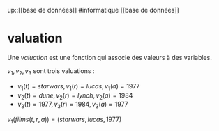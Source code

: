 up::[[base de données]]
#informatique 
[[base de données]]
# valuation
Une _valuation_ est une fonction qui associe des valeurs à des variables.

$v_1, v_2, v_3$ sont trois valuations :
 - $v_1(t) = starwars, v_1(r) = lucas, v_1(a) = 1977$
 - $v_2(t) = dune, v_2(r) = lynch, v_2(a) = 1984$
 - $v_3(t) = 1977, v_3(r) = 1984, v_3(a) = 1977$


$v_1(films(t, r, a)) = (starwars, lucas, 1977)$

